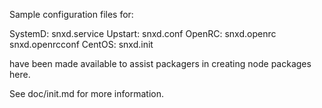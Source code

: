 Sample configuration files for:

SystemD: snxd.service
Upstart: snxd.conf
OpenRC:  snxd.openrc
         snxd.openrcconf
CentOS:  snxd.init

have been made available to assist packagers in creating node packages here.

See doc/init.md for more information.
